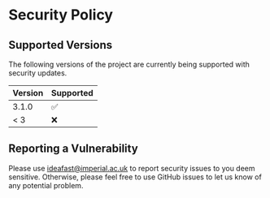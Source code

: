 # Security Policy

## Supported Versions

The following versions of the project are
currently being supported with security updates.

| Version | Supported          |
| ------- | ------------------ |
| 3.1.0   | :white_check_mark: |
| < 3     | :x:                |

## Reporting a Vulnerability

Please use <ideafast@imperial.ac.uk> to report security issues to you deem sensitive.
Otherwise, please feel free to use GitHub issues to let us know of any potential problem.
